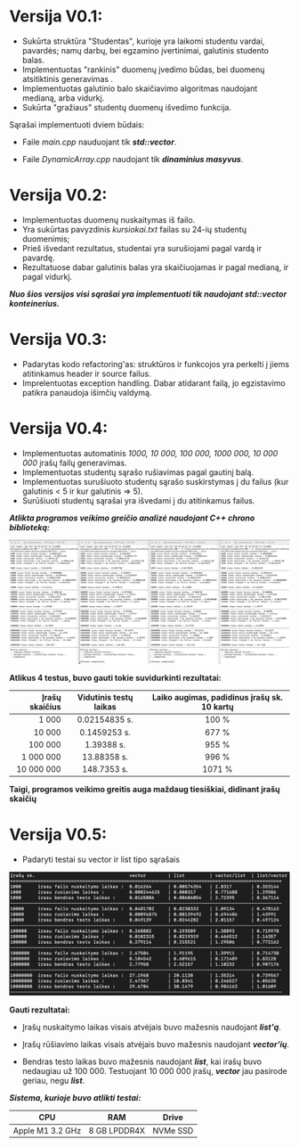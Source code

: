 # Versija V0.1:
*  Sukūrta struktūra "Studentas", kurioje yra laikomi studentu vardai, pavardės; namų darbų, bei egzamino įvertinimai, galutinis studento balas.
*  Implementuotas "rankinis" duomenų įvedimo būdas, bei duomenų atsitiktinis generavimas .
*  Implementuotas galutinio balo skaičiavimo algoritmas naudojant medianą, arba vidurkį.
*  Sukūrta "gražiaus" studentų duomenų išvedimo funkcija.

Sąrašai implementuoti dviem būdais:

* Faile *main.cpp* nauduojant tik ***std::vector***.

* Faile *DynamicArray.cpp* naudojant tik ***dinaminius masyvus***.

# Versija V0.2:

* Implementuotas duomenų nuskaitymas iš failo.
* Yra sukūrtas pavyzdinis *kursiokai.txt* failas su 24-ių studentų duomenimis;
* Prieš išvedant rezultatus, studentai yra surušiojami pagal vardą ir pavardę.
* Rezultatuose dabar galutinis balas yra skaičiuojamas ir pagal medianą, ir pagal vidurkį.

***Nuo šios versijos visi sąrašai yra implementuoti tik naudojant std::vector konteinerius.***

# Versija V0.3:

* Padarytas kodo refactoring'as: struktūros ir funkcojos yra perkelti į jiems atitinkamus header ir source failus.
* Imprelentuotas exception handling. Dabar atidarant failą, jo egzistavimo patikra panaudoja išimčių valdymą.

# Versija V0.4:

* Implementuotas automatinis *1000, 10 000, 100 000, 1000 000, 10 000 000* įrašų failų generavimas.
* Implementuotas studentų sąrašo rušiavimas pagal gautinį balą.
* Implementuotas surušiuoto studentų sąrašo suskirstymas į du failus (kur galutinis < 5 ir kur galutinis => 5).
* Surūšiuoti studentų sąrašai yra išvedami į du atitinkamus failus.

***Atlikta programos veikimo greičio analizė naudojant C++ chrono biblioteką:***

![alt text](https://github.com/zizkinz/OP1Task/blob/af17400fa26c2ed5fd80eb4dfbbf3122941e9e6d/tests.png?raw=true)

**Atlikus 4 testus, buvo gauti tokie suvidurkinti rezultatai:**


|Įrašų skaičius|Vidutinis testų laikas|Laiko augimas, padidinus įrašų sk. 10 kartų|
|---:|:---:|:---:|
|1 000|0.02154835 s.|100 %|
|10 000|0.1459253 s.|677 %|
|100 000|1.39388 s.|955 %|
|1 000 000|13.88358 s.|996 %|
|10 000 000|148.7353 s.|1071 %|

**Taigi, programos veikimo greitis auga maždaug tiesiškiai, didinant įrašų skaičių**

# Versija V0.5:

* Padaryti testai su vector ir list tipo sąrašais

![alt text](https://github.com/zizkinz/OP1Task/blob/af17400fa26c2ed5fd80eb4dfbbf3122941e9e6d/test2.png?raw=true)

**Gauti rezultatai:**





* Įrašų nuskaitymo laikas visais atvėjais buvo mažesnis naudojant _**list'ą**_.

* Įrašų rūšiavimo laikas visais atvėjais buvo mažesnis naudojant _**vector'ių**_.

* Bendras testo laikas buvo mažesnis naudojant _**list**_, kai irašų buvo nedaugiau už 100 000. 
Testuojant 10 000 000 įrašų,  _**vector**_ jau pasirode geriau, negu _**list**_.

***Sistema, kurioje buvo atlikti testai:***


|CPU|RAM|Drive|
|---|---|---|
|Apple M1 3.2 GHz|8 GB LPDDR4X|NVMe SSD|
